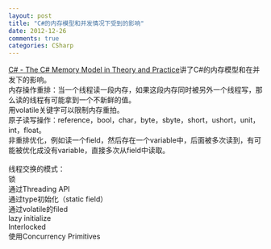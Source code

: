 ```yaml
---
layout: post
title: "C#的内存模型和并发情况下受到的影响"
date: 2012-12-26
comments: true
categories: CSharp
---
```

<a href="http://msdn.microsoft.com/en-us/magazine/jj863136.aspx">C# - The C# Memory Model in Theory and Practice</a>讲了C#的内存模型和在并发下的影响。<br />内存操作重排：当一个线程读一段内存，如果这段内存同时被另外一个线程写，那么读的线程有可能拿到一个不新鲜的值。<br />用volatile关键字可以限制内存重拍。<br />原子读写操作：reference，bool，char，byte，sbyte，short，ushort，unit，int，float。<br />非重排优化，例如读一个field，然后存在一个variable中，后面被多次读到，有可能被优化成没有variable，直接多次从field中读取。<br /><br />线程交换的模式：<br />锁<br />通过Threading API<br />通过type初始化（static field）<br />通过volatile的filed<br />lazy initialize<br />Interlocked <br />使用Concurrency Primitives<br /><br /><br /><br /><br /><br /><blockquote></blockquote>